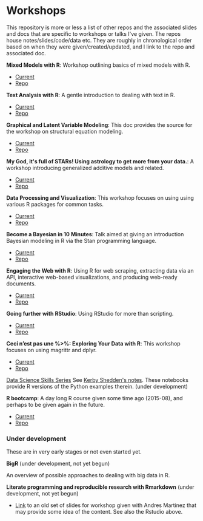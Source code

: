 # Workshops

This repository is more or less a list of other repos and the associated slides and docs that are specific to workshops or talks I've given. The repos house notes/slides/code/data etc. They are roughly in chronological order based on when they were given/created/updated, and I link to the repo and associated doc.

**Mixed Models with R**: Workshop outlining basics of mixed models with R.

- [Current](https://m-clark.github.io/mixed-models-with-R/)  
- [Repo](https://github.com/m-clark/mixed-models-with-R)

**Text Analysis with R**: A gentle introduction to dealing with text in R.

- [Current](http://m-clark.github.io/text-analysis-with-R/)  
- [Repo](https://github.com/m-clark/text-analysis-with-R)

**Graphical and Latent Variable Modeling**: This doc provides the source for the workshop on structural equation modeling.

- [Current](http://m-clark.github.io/docs/sem/)
- [Repo](https://github.com/m-clark/sem)


**My God, it's full of STARs! Using astrology to get more from your data.**: A workshop introducing generalized additive models and related.

- [Current](http://m-clark.github.io/workshops/stars/)
- [Repo](https://github.com/m-clark/stars)

**Data Processing and Visualization**: This workshop focuses on using using various R packages for common tasks.

- [Current](http://m-clark.github.io/workshops/DataProcViz/)
- [Repo](https://github.com/m-clark/data-processing-and-visualization)


**Become a Bayesian in 10 Minutes**: Talk aimed at giving an introduction Bayesian modeling in R via the Stan programming language.

- [Current](http://m-clark.github.io/workshops/bayesian/)
- [Repo](https://github.com/m-clark/stanR_workshop)

**Engaging the Web with R**: Using R for web scraping, extracting data via an API, interactive web-based visualizations, and producing web-ready documents.

- [Current](http://m-clark.github.io/docs/web)
- [Repo](https://github.com/m-clark/webR)

**Going further with RStudio**: Using RStudio for more than scripting. 

- [Current](http://m-clark.github.io/docs/introRstudio.html)
- [Repo](https://github.com/m-clark/Introduction-to-RStudio)



**Ceci n’est pas une %>%: Exploring Your Data with R**: This workshop focuses on using magrittr and dplyr.

- [Current](http://m-clark.github.io/workshops/dplyr/mainSlides.html)
- [Repo](https://github.com/m-clark/data-manipulation-in-r)

[Data Science Skills Series](https://github.com/m-clark/old-dsss)  See [Kerby Shedden's notes](http://kshedden.github.io/ds_skills_series.html). These notebooks provide R versions of the Python examples therein. (under development)

**R bootcamp**: A day long R course given some time ago (2015-08), and perhaps to be given again in the future.

- [Current](http://m-clark.github.io/workshops/r_bootcamp/master.html)
- [Repo](https://github.com/m-clark/r-bootcamp)



### Under development

These are in very early stages or not even started yet.

**BigR** (under development, not yet begun)

An overview of possible approaches to dealing with big data in R.


**Literate programming and reproducible research with Rmarkdown** (under development, not yet begun)

- [Link](http://m-clark.github.io/docs/RDA_intro.pdf) to an old set of slides for workshop given with Andres Martinez that may provide some idea of the content. See also the Rstudio above.

